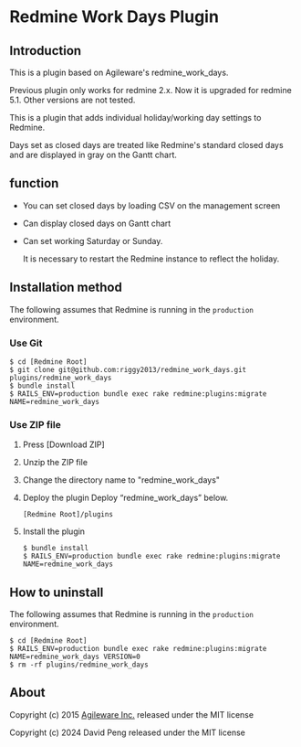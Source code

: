 # Redmine Work Days Plugin

## Introduction

This is a plugin based on Agileware's redmine_work_days.

Previous plugin only works for redmine 2.x. Now it is upgraded for redmine 5.1. Other versions are not tested.

This is a plugin that adds individual holiday/working day settings to Redmine.

Days set as closed days are treated like Redmine's standard closed days and are displayed in gray on the Gantt chart.

## function

* You can set closed days by loading CSV on the management screen
* Can display closed days on Gantt chart
* Can set working Saturday or Sunday.

   It is necessary to restart the Redmine instance to reflect the holiday.

## Installation method

The following assumes that Redmine is running in the `production` environment.

### Use Git

````
$ cd [Redmine Root]
$ git clone git@github.com:riggy2013/redmine_work_days.git plugins/redmine_work_days
$ bundle install
$ RAILS_ENV=production bundle exec rake redmine:plugins:migrate NAME=redmine_work_days
````

### Use ZIP file

1. Press [Download ZIP]
2. Unzip the ZIP file
3. Change the directory name to "redmine_work_days"
4. Deploy the plugin
   Deploy “redmine_work_days” below.

   ````
   [Redmine Root]/plugins
   ````

5. Install the plugin

   ````
   $ bundle install
   $ RAILS_ENV=production bundle exec rake redmine:plugins:migrate NAME=redmine_work_days
   ````

## How to uninstall

The following assumes that Redmine is running in the `production` environment.

````
$ cd [Redmine Root]
$ RAILS_ENV=production bundle exec rake redmine:plugins:migrate NAME=redmine_work_days VERSION=0
$ rm -rf plugins/redmine_work_days
````

## About

Copyright (c) 2015 [Agileware Inc.](http://agileware.jp) released under the MIT license

Copyright (c) 2024 David Peng released under the MIT license
